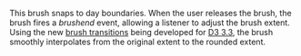 This brush snaps to day boundaries. When the user releases the brush, the brush fires a *brushend* event, allowing a listener to adjust the brush extent. Using the new [brush transitions](/mbostock/6216724) being developed for [D3 3.3](https://github.com/mbostock/d3/pull/1458), the brush smoothly interpolates from the original extent to the rounded extent.
